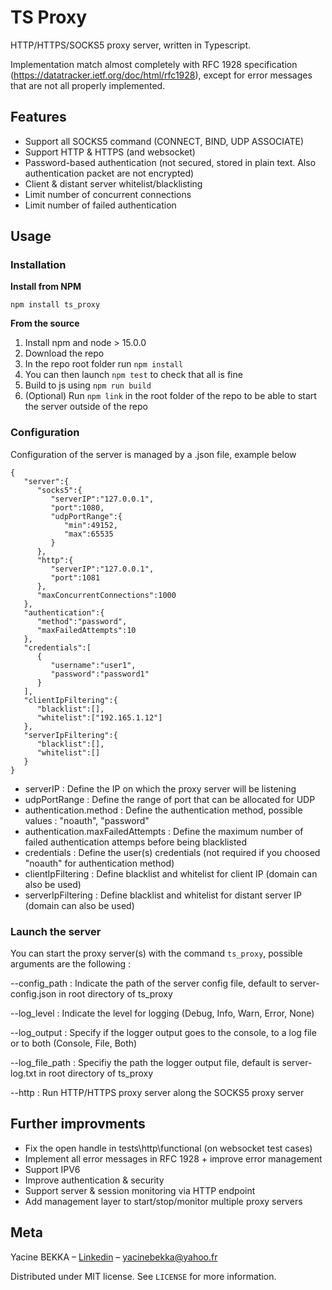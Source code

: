 # TS Proxy

HTTP/HTTPS/SOCKS5 proxy server, written in Typescript.

Implementation match almost completely with RFC 1928 specification (https://datatracker.ietf.org/doc/html/rfc1928), except for error messages that are not all properly implemented.

## Features

- Support all SOCKS5 command (CONNECT, BIND, UDP ASSOCIATE)
- Support HTTP & HTTPS (and websocket)
- Password-based authentication (not secured, stored in plain text. Also authentication packet are not encrypted)
- Client & distant server whitelist/blacklisting
- Limit number of concurrent connections
- Limit number of failed authentication

## Usage

### Installation

**Install from NPM**
```
npm install ts_proxy
```

**From the source**

1. Install npm and node > 15.0.0
2. Download the repo
3. In the repo root folder run ```npm install```
4. You can then launch ```npm test``` to check that all is fine
5. Build to js using ```npm run build```
6. (Optional) Run ```npm link``` in the root folder of the repo to be able to start the server outside of the repo

### Configuration

Configuration of the server is managed by a .json file, example below 

```
{
   "server":{
      "socks5":{
         "serverIP":"127.0.0.1",
         "port":1080,
         "udpPortRange":{
            "min":49152,
            "max":65535
         }
      },
      "http":{
         "serverIP":"127.0.0.1",
         "port":1081
      },
      "maxConcurrentConnections":1000
   },
   "authentication":{							
      "method":"password",						
      "maxFailedAttempts":10 					
   },
   "credentials":[								
      {
         "username":"user1",
         "password":"password1"
      }
   ],
   "clientIpFiltering":{ 						
      "blacklist":[],
      "whitelist":["192.165.1.12"]
   },
   "serverIpFiltering":{						
      "blacklist":[],
      "whitelist":[]
   }
}
```

- serverIP : Define the IP on which the proxy server will be listening
- udpPortRange : Define the range of port that can be allocated for UDP
- authentication.method :  Define the authentication method, possible values : "noauth", "password"
- authentication.maxFailedAttempts :  Define the maximum number of failed authentication attemps before being blacklisted
- credentials : Define the user(s) credentials (not required if you choosed "noauth" for authentication method)
- clientIpFiltering : Define blacklist and whitelist for client IP (domain can also be used)
- serverIpFiltering : Define blacklist and whitelist for distant server IP (domain can also be used)


### Launch the server

You can start the proxy server(s) with the command ```ts_proxy```, possible arguments are the following : 

--config_path : Indicate the path of the server config file, default to server-config.json in root directory of ts_proxy

--log_level : Indicate the level for logging (Debug, Info, Warn, Error, None)

--log_output : Specify if the logger output goes to the console, to a log file or to both (Console, File, Both)

--log_file_path : Specifiy the path the logger output file, default is server-log.txt in root directory of ts_proxy

--http : Run HTTP/HTTPS proxy server along the SOCKS5 proxy server

## Further improvments

- Fix the open handle in tests\http\functional (on websocket test cases)
- Implement all error messages in RFC 1928 + improve error management
- Support IPV6
- Improve authentication & security
- Support server & session monitoring via HTTP endpoint
- Add management layer to start/stop/monitor multiple proxy servers

## Meta

Yacine BEKKA – [Linkedin](https://www.linkedin.com/in/yacine-bekka-519b79146) – yacinebekka@yahoo.fr

Distributed under MIT license. See ``LICENSE`` for more information.

